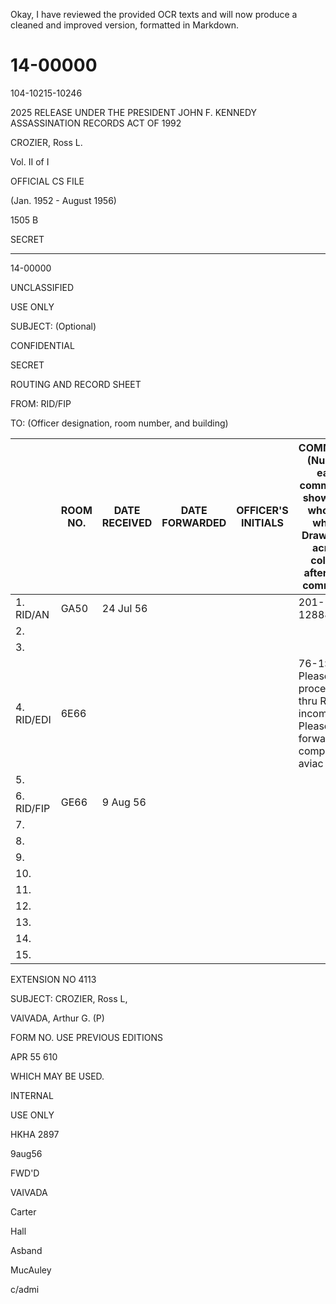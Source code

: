 Okay, I have reviewed the provided OCR texts and will now produce a cleaned and improved version, formatted in Markdown.

# 14-00000

104-10215-10246

2025 RELEASE UNDER THE PRESIDENT JOHN F. KENNEDY ASSASSINATION RECORDS ACT OF 1992

CROZIER, Ross L.

Vol. II of I

OFFICIAL CS FILE

(Jan. 1952 - August 1956)

1505 B

SECRET

---

14-00000

UNCLASSIFIED

USE ONLY

SUBJECT: (Optional)

CONFIDENTIAL

SECRET

ROUTING AND RECORD SHEET

FROM: RID/FIP

TO: (Officer designation, room number, and building)

|   | ROOM NO. | DATE RECEIVED | DATE FORWARDED | OFFICER'S INITIALS | COMMENTS (Number each comment to show from whom to whom. Draw a line across column after each comment.) |
|---|---|---|---|---|---|
| 1. RID/AN | GA50 | 24 Jul 56 |  |  | 201-128881 |
| 2.  |  |  |  |  |  |
| 3.  |  |  |  |  |  |
| 4. RID/EDI | 6E66 |  |  |  | 76-1: Please note processing thru RD/EDI incomplete. Please forward to complete aviac proc. |
| 5.  |  |  |  |  |  |
| 6. RID/FIP | GE66 | 9 Aug 56 |  |  |  |
| 7.  |  |  |  |  |  |
| 8.  |  |  |  |  |  |
| 9.  |  |  |  |  |  |
| 10.  |  |  |  |  |  |
| 11.  |  |  |  |  |  |
| 12.  |  |  |  |  |  |
| 13.  |  |  |  |  |  |
| 14.  |  |  |  |  |  |
| 15.  |  |  |  |  |  |

EXTENSION NO 4113

SUBJECT: CROZIER, Ross L,

VAIVADA, Arthur G. (P)

FORM NO. USE PREVIOUS EDITIONS

APR 55 610

WHICH MAY BE USED.

INTERNAL

USE ONLY

HKHA 2897

9aug56

FWD'D

VAIVADA

Carter

Hall

Asband

MucAuley

c/admi

